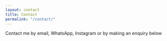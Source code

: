 ```yaml
---
layout: contact
title: Contact
permalink: "/contact/"
--- 
```


Contact me by email, WhatsApp, Instagram or by making an enquiry below
